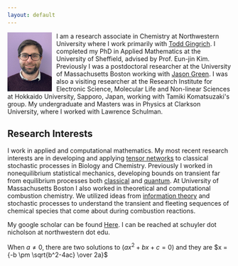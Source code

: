 ```yaml
---
layout: default
---
```


<img align="left" src="./images/skyPhoto.jpg" alt="Profile Image" width="100" style="margin-right: 10px;">

I am a research associate in Chemistry at Northwestern University where I work primarily with [Todd Gingrich](https://gingrich.chem.northwestern.edu/). I completed my PhD in Applied Mathematics at the University of Sheffield, advised by Prof. Eun-jin Kim. Previously I was a postdoctoral researcher at the University of Massachusetts Boston working with [Jason Green](https://jasonrgreen.net/). I was also a visiting researcher at the Research Institute for Electronic Science, Molecular Life and Non-linear Sciences at Hokkaido University, Sapporo, Japan, working with Tamiki Komatsuzaki's group. My undergraduate and Masters was in Physics at Clarkson University, where I worked with Lawrence Schulman.

## Research Interests

I work in applied and computational mathematics. My most recent research interests are in developing and applying [tensor networks](https://journals.aps.org/prx/abstract/10.1103/PhysRevX.13.041006) to classical stochastic processes in Biology and Chemistry. Previously I worked in nonequilibrium statistical mechanics, developing bounds on transient far from equilibrium processes both [classical](https://www.nature.com/articles/s41567-020-0981-y) and [quantum](https://journals.aps.org/prx/abstract/10.1103/PhysRevX.12.011038). At University of Massachusetts Boston I also worked in theoretical and computational combustion chemistry. We utilized ideas from [information theory](https://pubs.aip.org/aip/jcp/article/148/4/044102/75400) and stochastic processes to understand the transient and fleeting sequences of chemical species that come about during combustion reactions. 

My google scholar can be found [Here](https://scholar.google.com/citations?hl=en&user=_E-KXOgAAAAJ&view_op=list_works&sortby=pubdate). I can be reached at schuyler dot nicholson at northwestern dot edu.

When $a \ne 0$, there are two solutions to $(ax^2 + bx + c = 0)$ and they are $x = {-b \pm \sqrt{b^2-4ac} \over 2a}$
